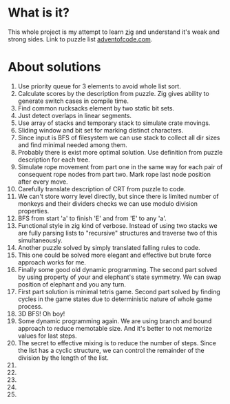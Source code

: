 # What is it?
This whole project is my attempt to learn [zig](https://ziglang.org/) and understand it's weak and strong sides.
Link to puzzle list [adventofcode.com](https://adventofcode.com/2022).

# About solutions
1. Use priority queue for 3 elements to avoid whole list sort.
2. Calculate scores by the description from puzzle. Zig gives ability to generate switch cases in compile time.
3. Find common rucksacks element by two static bit sets.
4. Just detect overlaps in linear segments.
5. Use array of stacks and temporary stack to simulate crate movings. 
6. Sliding window and bit set for marking distinct characters. 
7. Since input is BFS of filesystem we can use stack to collect all dir sizes and find minimal needed among them.
8. Probably there is exist more optimal solution. Use definition from puzzle description for each tree.
9. Simulate rope movement from part one in the same way for each pair of consequent rope nodes from part two. Mark rope last node position after every move.
10. Carefully translate description of CRT from puzzle to code.
11. We can't store worry level directly, but since there is limited number of monkeys and their dividers checks we can use modulo division properties.
12. BFS from start 'a' to finish 'E' and from 'E' to any 'a'.
13. Functional style in zig kind of verbose. Instead of using two stacks we are fully parsing lists to "recursive" structures and traverse two of this simultaneously.
14. Another puzzle solved by simply translated falling rules to code.
15. This one could be solved more elegant and effective but brute force approach works for me.
16. Finally some good old dynamic programming. The second part solved by using property of your and elephant's state symmetry. We can swap position of elephant and you any turn.
17. First part solution is minimal tetris game. Second part solved by finding cycles in the game states due to deterministic nature of whole game process.
18. 3D BFS! Oh boy!
19. Some dynamic programming again. We are using branch and bound approach to reduce memotable size. And it's better to not memorize values for last steps.
20. The secret to effective mixing is to reduce the number of steps. Since the list has a cyclic structure, we can control the remainder of the division by the length of the list.
21.
22.
23.
24.
25.
